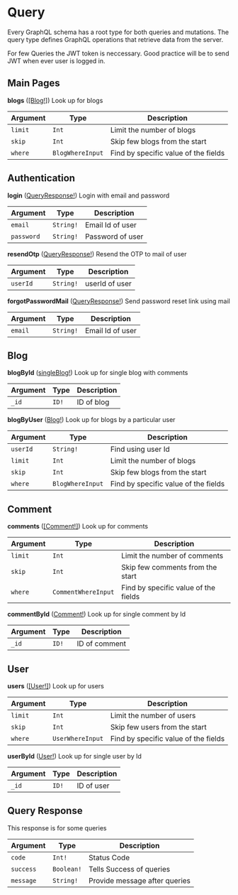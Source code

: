 # Query
Every GraphQL schema has a root type for both queries and mutations. The query type defines GraphQL operations that retrieve data from the server.

For few Queries the JWT token is neccessary. Good practice will be to send JWT when ever user is logged in.

## Main Pages

**blogs** ([[Blog!]](interfaces.md#blog))
Look up for blogs   

| Argument | Type | Description |
|-------------------|--------------|-------------|
| ``limit`` | ``Int`` | Limit the number of blogs |
| ``skip`` | ``Int`` | Skip few blogs from the start |
| ``where`` | ``BlogWhereInput`` | Find by specific value of the fields |

## Authentication

**login** ([QueryResponse!](query.md#query-response))
Login with email and password 

| Argument | Type | Description |
|-------------------|--------------|-------------|
| ``email`` | ``String!`` | Email Id of user |
| ``password`` | ``String!`` | Password of user |


**resendOtp** ([QueryResponse!](query.md#query-response))
Resend the OTP to mail of user

| Argument | Type | Description |
|-------------------|--------------|-------------|
| ``userId`` | ``String!`` | userId of user |

**forgotPasswordMail** ([QueryResponse!](query.md#query-response))
Send password reset link using mail

| Argument | Type | Description |
|-------------------|--------------|-------------|
| ``email`` | ``String!`` | Email Id of user |

## Blog

**blogById** ([singleBlog!](interfaces.md#blog))
Look up for single blog with comments   

| Argument | Type | Description |
|-------------------|--------------|-------------|
| ``_id`` | ``ID!`` | ID of blog |

**blogByUser** ([Blog!](interfaces.md#blog))
Look up for blogs by a particular user 

| Argument | Type | Description |
|-------------------|--------------|-------------|
| ``userId`` | ``String!`` | Find using user Id |
| ``limit`` | ``Int`` | Limit the number of blogs |
| ``skip`` | ``Int`` | Skip few blogs from the start |
| ``where`` | ``BlogWhereInput`` | Find by specific value of the fields |

## Comment

**comments** ([[Comment!]](interfaces.md#comment))
Look up for comments   

| Argument | Type | Description |
|-------------------|--------------|-------------|
| ``limit`` | ``Int`` | Limit the number of comments |
| ``skip`` | ``Int`` | Skip few comments from the start |
| ``where`` | ``CommentWhereInput`` | Find by specific value of the fields |

**commentById** ([Comment!](interfaces.md#comment))
Look up for single comment by Id  

| Argument | Type | Description |
|-------------------|--------------|-------------|
| ``_id`` | ``ID!`` | ID of comment |

## User

**users** ([[User!]](interfaces.md#user))
Look up for users   

| Argument | Type | Description |
|-------------------|--------------|-------------|
| ``limit`` | ``Int`` | Limit the number of users |
| ``skip`` | ``Int`` | Skip few users from the start |
| ``where`` | ``UserWhereInput`` | Find by specific value of the fields |

**userById** ([User!](interfaces.md#user))
Look up for single user by Id  

| Argument | Type | Description |
|-------------------|--------------|-------------|
| ``_id`` | ``ID!`` | ID of user |

## Query Response

This response is for some queries

| Argument | Type | Description |
|-------------------|--------------|-------------|
| ``code`` | ``Int!`` | Status Code|
| ``success`` | ``Boolean!`` | Tells Success of queries |
| ``message`` | ``String!`` | Provide message after queries |